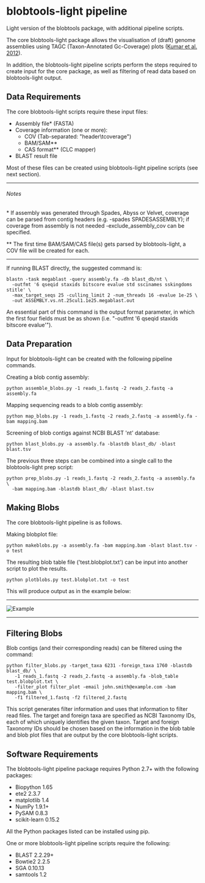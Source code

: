 # blobtools-light pipeline
Light version of the blobtools package, with additional pipeline scripts.

The core blobtools-light package allows the visualisation of (draft) genome assemblies using TAGC (Taxon-Annotated Gc-Coverage) plots (<a href="http://www.ncbi.nlm.nih.gov/pubmed/24348509">Kumar et al. 2012</a>).

In addition, the blobtools-light pipeline scripts perform the steps required to create input for the core package, as well as filtering of read data based on blobtools-light output. 

## Data Requirements

The core blobtools-light scripts require these input files:
- Assembly file* (FASTA)
- Coverage information (one or more):
  - COV (Tab-separated: "header\tcoverage")
  - BAM/SAM**
  - CAS format** (CLC mapper)
- BLAST result file

Most of these files can be created using blobtools-light pipeline scripts (see next section).

--------------------------------------------------------------------------------
###### Notes

\* If assembly was generated through Spades, Abyss or Velvet, coverage can be parsed from contig headers (e.g. -spades SPADESASSEMBLY); if coverage from assembly is not needed -exclude_assembly_cov can be specified.

\*\* The first time BAM/SAM/CAS file(s) gets parsed by blobtools-light, a COV file will be created for each.

--------------------------------------------------------------------------------

If running BLAST directly, the suggested command is:
```
blastn -task megablast -query assembly.fa -db blast_db/nt \
  -outfmt '6 qseqid staxids bitscore evalue std sscinames sskingdoms stitle' \
  -max_target_seqs 25 -culling_limit 2 -num_threads 16 -evalue 1e-25 \
  -out ASSEMBLY.vs.nt.25cul1.1e25.megablast.out
```
An essential part of this command is the output format parameter, in which the first four fields must be as shown (i.e. "-outfmt '6 qseqid staxids bitscore evalue'").

## Data Preparation

Input for blobtools-light can be created with the following pipeline commands.

Creating a blob contig assembly:

```
python assemble_blobs.py -1 reads_1.fastq -2 reads_2.fastq -a assembly.fa
```

Mapping sequencing reads to a blob contig assembly:

```
python map_blobs.py -1 reads_1.fastq -2 reads_2.fastq -a assembly.fa -bam mapping.bam
```

Screening of blob contigs against NCBI BLAST 'nt' database:

```
python blast_blobs.py -a assembly.fa -blastdb blast_db/ -blast blast.tsv
```

The previous three steps can be combined into a single call to the blobtools-light prep script:

```
python prep_blobs.py -1 reads_1.fastq -2 reads_2.fastq -a assembly.fa \
  -bam mapping.bam -blastdb blast_db/ -blast blast.tsv
```

## Making Blobs

The core blobtools-light pipeline is as follows.

Making blobplot file:
```
python makeblobs.py -a assembly.fa -bam mapping.bam -blast blast.tsv -o test
```

The resulting blob table file ('test.blobplot.txt') can be input into another script to plot the results.
```
python plotblobs.py test.blobplot.txt -o test
```

This will produce output as in the example below:

--------------------------------------------------------------------------------

![Example](example.blobplot.png?raw=true "Example Blobplot")

--------------------------------------------------------------------------------

## Filtering Blobs

Blob contigs (and their corresponding reads) can be filtered using the command:

```
python filter_blobs.py -target_taxa 6231 -foreign_taxa 1760 -blastdb blast_db/ \
   -1 reads_1.fastq -2 reads_2.fastq -a assembly.fa -blob_table test.blobplot.txt \
   -filter_plot filter_plot -email john.smith@example.com -bam mapping.bam \
   -f1 filtered_1.fastq -f2 filtered_2.fastq
```

This script generates filter information and uses that information to filter 
read files. The target and foreign taxa are specified as NCBI Taxonomy IDs, each 
of which uniquely identifies the given taxon. Target and foreign Taxonomy IDs 
should be chosen based on the information in the blob table and blob plot files 
that are output by the core blobtools-light scripts.

## Software Requirements
The blobtools-light pipeline package requires Python 2.7+ with the following packages:
- Biopython 1.65
- ete2 2.3.7
- matplotlib 1.4
- NumPy 1.9.1+
- PySAM 0.8.3
- scikit-learn 0.15.2

All the Python packages listed can be installed using pip.

One or more blobtools-light pipeline scripts require the following:
- BLAST 2.2.29+
- Bowtie2 2.2.5
- SGA 0.10.13
- samtools 1.2

